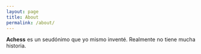```yaml
---
layout: page
title: About
permalink: /about/
---
```

<p align="justify">
<strong>Achess</strong> es un seudónimo que yo mismo inventé. Realmente no tiene mucha historia.  
</p>
